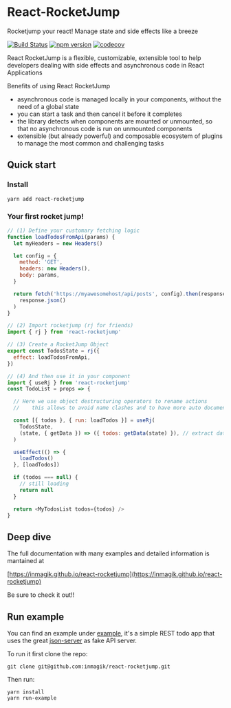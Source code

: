 # React-RocketJump

Rocketjump your react! Manage state and side effects like a breeze

[![Build Status](https://travis-ci.com/inmagik/react-rocketjump.svg?branch=master)](https://travis-ci.com/inmagik/react-rocketjump)
[![npm version](https://badge.fury.io/js/react-rocketjump.svg)](https://badge.fury.io/js/react-rocketjump)
[![codecov](https://codecov.io/gh/inmagik/react-rocketjump/branch/master/graph/badge.svg)](https://codecov.io/gh/inmagik/react-rocketjump)

React RocketJump is a flexible, customizable, extensible tool to help developers dealing with side effects and asynchronous code in React Applications

Benefits of using React RocketJump

- asynchronous code is managed locally in your components, without the need of a global state
- you can start a task and then cancel it before it completes
- the library detects when components are mounted or unmounted, so that no asynchronous code is run on unmounted components
- extensible (but already powerful) and composable ecosystem of plugins to manage the most common and challenging tasks

## Quick start

### Install

```shell
yarn add react-rocketjump
```

### Your first rocket jump!

```js
// (1) Define your customary fetching logic
function loadTodosFromApi(params) {
  let myHeaders = new Headers()

  let config = {
    method: 'GET',
    headers: new Headers(),
    body: params,
  }

  return fetch('https://myawesomehost/api/posts', config).then(response =>
    response.json()
  )
}

// (2) Import rocketjump (rj for friends)
import { rj } from 'react-rocketjump'

// (3) Create a RocketJump Object
export const TodosState = rj({
  effect: loadTodosFromApi,
})

// (4) And then use it in your component
import { useRj } from 'react-rocketjump'
const TodoList = props => {

  // Here we use object destructuring operators to rename actions
  //    this allows to avoid name clashes and to have more auto documented code

  const [{ todos }, { run: loadTodos }] = useRj(
    TodosState,
    (state, { getData }) => ({ todos: getData(state) }), // extract data from state
  )

  useEffect(() => {
    loadTodos()
  }, [loadTodos])

  if (todos === null) {
    // still loading
    return null
  }

  return <MyTodosList todos={todos} />
}
```

## Deep dive

The full documentation with many examples and detailed information is mantained at

[https://inmagik.github.io/react-rocketjump](https://inmagik.github.io/react-rocketjump)

Be sure to check it out!!

## Run example

You can find an example under [example](https://github.com/inmagik/react-rocketjump/tree/master/example), it's a simple REST todo app that uses the great [json-server](https://github.com/typicode/json-server) as fake API server.

To run it first clone the repo:

```shell
git clone git@github.com:inmagik/react-rocketjump.git
```

Then run:

```shell
yarn install
yarn run-example
```

